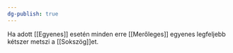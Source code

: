 ```yaml
---
dg-publish: true
---
```

Ha adott [[Egyenes]] esetén minden erre [[Merőleges]] egyenes legfeljebb kétszer metszi a [[Sokszög]]et.